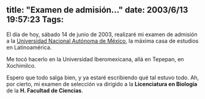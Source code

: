 title: "Examen de admisión..."
date: 2003/6/13 19:57:23
Tags: 
---
<p>El día de hoy, sábado 14 de junio de 2003, realizaré mi examen de admisión a la <a href="http://web.archive.org/web/20030719200405/http://unam.mx/">Universidad Nacional Autónoma de México</a>, la máxima casa de estudios en Latinoamérica.</p>

<p>Me tocó hacerlo en la Universidad Iberomexicana, allá en Tepepan, en Xochimilco.</p>

<p>Espero que todo salga bien, y ya estaré escribiendo qué tal estuvo todo. Ah, por cierto, mi examen de selección va dirigido a la <strong>Licenciatura en Biología</strong> de la <strong>H. Facultad de Ciencias</strong>.</p>

